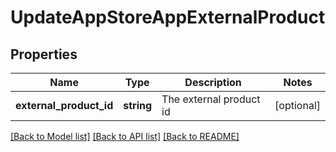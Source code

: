 # UpdateAppStoreAppExternalProduct

## Properties
Name | Type | Description | Notes
------------ | ------------- | ------------- | -------------
**external_product_id** | **string** | The external product id | [optional] 

[[Back to Model list]](../README.md#documentation-for-models) [[Back to API list]](../README.md#documentation-for-api-endpoints) [[Back to README]](../README.md)


